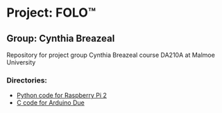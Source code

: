 # Project: FOLO&trade;
## Group: Cynthia Breazeal

Repository for project group Cynthia Breazeal course DA210A  at Malmoe University

### Directories:
- [Python code for Raspberry Pi 2](https://github.com/dwildmark/DA210A/tree/master/Pycharm "Python code for Raspberry Pi 2")
- [C code for Arduino Due](https://github.com/dwildmark/DA210A/tree/master/Atmel%20Workspace "C code for Arduino Due")
